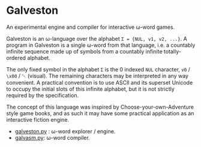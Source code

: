 # Galveston

An experimental engine and compiler for interactive ω-word games.

Galveston is an ω-language over the alphabet `Σ = {NUL, v1, v2, ...}`. A program in Galveston is a single ω-word from that language,
 i.e. a countably infinite sequence made up of symbols from a countably infinite totally-ordered alphabet.

The only fixed symbol in the alphabet `Σ` is the 0 indexed `NUL` character, `v0` / `\x00` / ␀ (visual). The remaining characters may be interpreted in any way convenient. A practical convention is to use ASCII and its superset Unicode to occupy the initial slots of this infinite alphabet, but it is not strictly required by the specification.

The concept of this language was inspired by Choose-your-own-Adventure style game books, and as such it may have some practical application as an interactive fiction engine.

* [galveston.py](galveston.py) : ω-word explorer / engine.
* [galvasm.py](galvasm.py): ω-word compiler.

